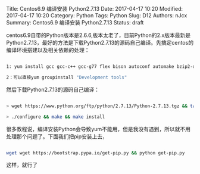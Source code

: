 Title: Centos6.9 编译安装 Python2.7.13
Date: 2017-04-17 10:20
Modified: 2017-04-17 10:20
Category: Python
Tags: Python
Slug: D12
Authors: nJcx
Summary: Centos6.9 编译安装 Python2.7.13
Status: draft


centos6.9自带的Python版本是2.6.6,版本太老了，目前Python的2.x版本最新是Python2.7.13，最好的方法是下载Python2.7.13的源码自己编译。先搞定centos的编译环境搭建以及相关依赖的处理：

```bash

1: yum install gcc gcc-c++ gcc-g77 flex bison autoconf automake bzip2-devel zlib-devel ncurses-devel libjpeg-devel libpng-devel libtiff-devel freetype-devel pam-devel openssl-devel libxml2-devel gettext-devel pcre-devel

2：可以直接yum groupinstall "Development tools"

```

然后下载Python2.7.13的源码自己编译：


```bash

> wget https://www.python.org/ftp/python/2.7.13/Python-2.7.13.tgz && tar zxvf Python-2.7.13.tgz && cd Python-2.7.13

> ./configure && make && make install

```

很多教程说，编译安装Python会导致yum不能用，但是我没有遇到，所以就不用处理那个问题了。下面我们把pip安装上去，

```bash

wget wget https://bootstrap.pypa.io/get-pip.py && python get-pip.py

```
这样，就行了

